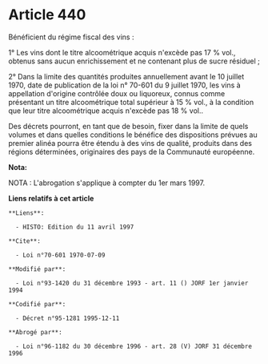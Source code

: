 # Article 440

Bénéficient du régime fiscal des vins :

1° Les vins dont le titre alcoométrique acquis n'excède pas 17 % vol., obtenus sans aucun enrichissement et ne contenant plus
de sucre résiduel ;

2° Dans la limite des quantités produites annuellement avant le 10 juillet 1970, date de publication de la loi n° 70-601 du 9
juillet 1970, les vins à appellation d'origine contrôlée doux ou liquoreux, connus comme présentant un titre alcoométrique
total supérieur à 15 % vol., à la condition que leur titre alcoométrique acquis n'excède pas 18 % vol..

Des décrets pourront, en tant que de besoin, fixer dans la limite de quels volumes et dans quelles conditions le bénéfice des
dispositions prévues au premier alinéa pourra être étendu à des vins de qualité, produits dans des régions déterminées,
originaires des pays de la Communauté européenne.

**Nota:**

NOTA : L'abrogation s'applique à compter du 1er mars 1997.

**Liens relatifs à cet article**

	**Liens**:

	  - HISTO: Edition du 11 avril 1997

	**Cite**:

	  - Loi n°70-601 1970-07-09

	**Modifié par**:

	  - Loi n°93-1420 du 31 décembre 1993 - art. 11 () JORF 1er janvier 1994

	**Codifié par**:

	  - Décret n°95-1281 1995-12-11

	**Abrogé par**:

	  - Loi n°96-1182 du 30 décembre 1996 - art. 28 (V) JORF 31 décembre 1996
